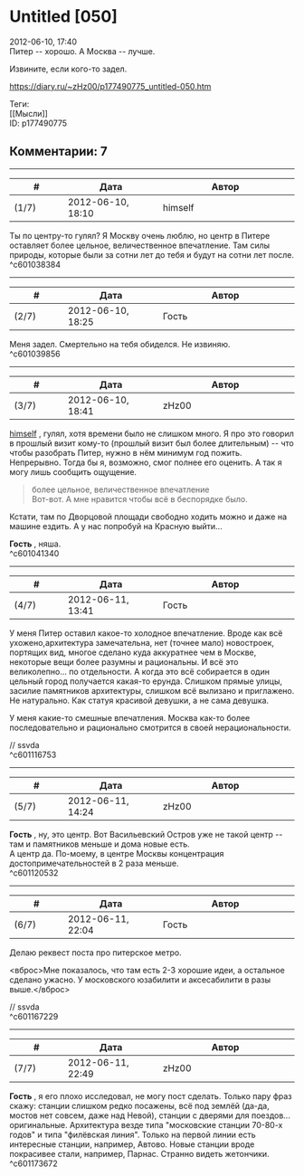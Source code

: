 Untitled [050]
==============

  
2012-06-10, 17:40  
 Питер -- хорошо. А Москва -- лучше.   
   
 Извините, если кого-то задел.   
  
<https://diary.ru/~zHz00/p177490775_untitled-050.htm>  
  
Теги:  
[[Мысли]]  
ID: p177490775  


Комментарии: 7
--------------

  


---



|         #         |              Дата              |                     Автор                     |           ID           |
| --- | --- | --- | --- |
| (1/7) | 2012-06-10, 18:10 | himself | c601038384 |

  
 Ты по центру-то гулял? Я Москву очень люблю, но центр в Питере оставляет более цельное, величественное впечатление. Там силы природы, которые были за сотни лет до тебя и будут на сотни лет после.   
 ^c601038384

---



|         #         |              Дата              |                     Автор                     |           ID           |
| --- | --- | --- | --- |
| (2/7) | 2012-06-10, 18:25 | Гость | c601039856 |

  
 Меня задел. Смертельно на тебя обиделся. Не извиняю.   
 ^c601039856

---



|         #         |              Дата              |                     Автор                     |           ID           |
| --- | --- | --- | --- |
| (3/7) | 2012-06-10, 18:41 | zHz00 | c601041340 |

  
  [himself](http://himself.diary.ru "void")  , гулял, хотя времени было не слишком много. Я про это говорил в прошлый визит кому-то (прошлый визит был более длительным) -- что чтобы разобрать Питер, нужно в нём минимум год пожить. Непрерывно. Тогда бы я, возможно, смог полнее его оценить. А так я могу лишь сообщить ощущение.   
 >более цельное, величественное впечатление   
 Вот-вот. А мне нравится чтобы всё в беспорядке было.   
   
 Кстати, там по Дворцовой площади свободно ходить можно и даже на машине ездить. А у нас попробуй на Красную выйти...   
   
  **Гость**  , няша.   
 ^c601041340

---



|         #         |              Дата              |                     Автор                     |           ID           |
| --- | --- | --- | --- |
| (4/7) | 2012-06-11, 13:41 | Гость | c601116753 |

  
 У меня Питер оставил какое-то холодное впечатление. Вроде как всё ухожено,архитектура замечательна, нет (точнее мало) новостроек, портящих вид, многое сделано куда аккуратнее чем в Москве, некоторые вещи более разумны и рациональны. И всё это великолепно... по отдельности. А когда это всё собирается в один цельный город получается какая-то ерунда. Слишком прямые улицы, засилие памятников архитектуры, слишком всё вылизано и приглажено. Не натурально. Как статуя красивой девушки, а не сама девушка.   
   
 У меня какие-то смешные впечатления. Москва как-то более последовательно и рационально смотрится в своей нерациональности.   
   
 // ssvda   
 ^c601116753

---



|         #         |              Дата              |                     Автор                     |           ID           |
| --- | --- | --- | --- |
| (5/7) | 2012-06-11, 14:24 | zHz00 | c601120532 |

  
  **Гость**  , ну, это центр. Вот Васильевский Остров уже не такой центр -- там и памятников меньше и дома новые есть.   
 А центр да. По-моему, в центре Москвы концентрация достопримечательностей в 2 раза меньше.   
 ^c601120532

---



|         #         |              Дата              |                     Автор                     |           ID           |
| --- | --- | --- | --- |
| (6/7) | 2012-06-11, 22:04 | Гость | c601167229 |

  
 Делаю реквест поста про питерское метро.   
   
 <вброс>Мне показалось, что там есть 2-3 хорошие идеи, а остальное сделано ужасно. У московского юзабилити и аксесабилити в разы выше.</вброс>   
   
 // ssvda   
 ^c601167229

---



|         #         |              Дата              |                     Автор                     |           ID           |
| --- | --- | --- | --- |
| (7/7) | 2012-06-11, 22:49 | zHz00 | c601173672 |

  
  **Гость**  , я его плохо исследовал, не могу пост сделать. Только пару фраз скажу: станции слишком редко посажены, всё под землёй (да-да, мостов нет совсем, даже над Невой), станции с дверями для поездов... оригинальные. Архитектура везде типа "московские станции 70-80-х годов" и типа "филёвская линия". Только на первой линии есть интересные станции, например, Автово. Новые станции вроде покрасивее стали, например, Парнас. Странно видеть жетончики.   
 ^c601173672